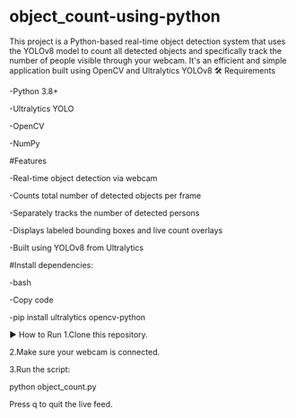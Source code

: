 # object_count-using-python
This project is a Python-based real-time object detection system that uses the YOLOv8 model to count all detected objects and specifically track the number of people visible through your webcam. It's an efficient and simple application built using OpenCV and Ultralytics YOLOv8
🛠 Requirements

-Python 3.8+

-Ultralytics YOLO

-OpenCV

-NumPy

#Features

-Real-time object detection via webcam

-Counts total number of detected objects per frame

-Separately tracks the number of detected persons

-Displays labeled bounding boxes and live count overlays

-Built using YOLOv8 from Ultralytics

#Install dependencies:

-bash

-Copy code

-pip install ultralytics opencv-python

▶ How to Run
1.Clone this repository.

2.Make sure your webcam is connected.

3.Run the script:

python object_count.py

Press q to quit the live feed.
